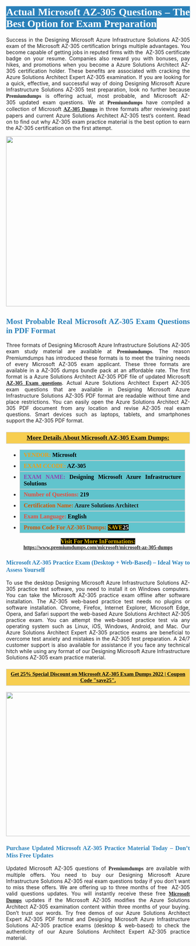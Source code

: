 <h1 style="text-align: justify;"><span style="color:#ffffff;"><span style="font-family:Georgia,serif;"><strong><span style="background-color:#2980b9;">Actual Microsoft AZ-305 Questions – The Best Option for Exam Preparation</span></strong></span></span></h1>

<p style="text-align: justify;">Success in the Designing Microsoft Azure Infrastructure Solutions AZ-305 exam of the Microsoft AZ-305 certification brings multiple advantages. You become capable of getting jobs in reputed firms with the  AZ-305 certificate badge on your resume. Companies also reward you with bonuses, pay hikes, and promotions when you become a Azure Solutions Architect AZ-305 certification holder. These benefits are associated with cracking the Azure Solutions Architect Expert AZ-305 examination. If you are looking for a quick, effective, and successful way of doing Designing Microsoft Azure Infrastructure Solutions AZ-305 test preparation, look no further because <span style="font-family:Georgia,serif;"><strong>Premiumdumps</strong></span> is offering actual, most probable, and Microsoft AZ-305 updated exam questions. We at <span style="font-family:Georgia,serif;"><strong>Premiumdumps</strong></span> have compiled a collection of Microsoft <span style="font-family:Georgia,serif;"><strong><a href="https://www.premiumdumps.com/microsoft/microsoft-az-305-dumps">AZ-305 Dumps</a></strong></span> in three formats after reviewing past papers and current Azure Solutions Architect AZ-305 test’s content. Read on to find out why AZ-305 exam practice material is the best option to earn the AZ-305 certification on the first attempt.</p>

<p style="text-align: center;"><a href="https://www.premiumdumps.com/microsoft/microsoft-az-305-dumps"><img alt="" src="https://i.imgur.com/P39uA2n.jpeg" style="width: 700px; height: 465px;" /></a></p>

<h2 style="text-align: justify;"><span style="color:#2980b9;"><span style="font-family:Georgia,serif;"><strong>Most Probable Real Microsoft AZ-305 Exam Questions in PDF Format</strong></span></span></h2>

<p style="text-align: justify;">Three formats of Designing Microsoft Azure Infrastructure Solutions AZ-305 exam study material are available at <span style="font-family:Georgia,serif;"><strong>Premiumdumps</strong></span>. The reason Premiumdumps has introduced these formats is to meet the training needs of every Microsoft AZ-305 exam applicant. These three formats are available in a AZ-305 dumps bundle pack at an affordable rate. The first format is a Azure Solutions Architect AZ-305 PDF file of updated Microsoft <span style="font-family:Georgia,serif;"><strong><a href="https://www.premiumdumps.com/microsoft/microsoft-az-305-dumps">AZ-305 Exam questions</a></strong></span>. Actual Azure Solutions Architect Expert AZ-305 exam questions that are available in Designing Microsoft Azure Infrastructure Solutions AZ-305 PDF format are readable without time and place restrictions. You can easily open the Azure Solutions Architect AZ-305 PDF document from any location and revise AZ-305 real exam questions. Smart devices such as laptops, tablets, and smartphones support the AZ-305 PDF format.</p>

<h3 style="background: #f7ce50; border: 1px solid rgb(204, 204, 204); padding: 5px 10px; text-align: center;"><span style="font-family:Georgia,serif;"><u><u><span style="color:#000000;"><span style="font-size:11pt"><span style="line-height:normal"><b><span style="font-size:13.0pt"><span cambria="">More Details About Microsoft AZ-305 Exam Dumps:</span></span></b></span></span></span></u></u></span></h3>

<ul>
	<li style="margin:0cm 10pt">
	<div style="background:#61c4cd; border: 1px solid rgb(204, 204, 204); padding: 5px 10px; text-align: justify;"><span style="font-family:Georgia,serif;"><span style="font-size:11pt"><span style="line-height:normal"><b><span style="font-size:12.0pt"><span new="" roman="" times=""><span style="color:#f39c12;">VENDOR:</span> <span style="color:#000000;">Microsoft</span></span></span></b></span></span></span></div>
	</li>
	<li style="margin:0cm 10pt">
	<div style="background: #61c4cd; border: 1px solid rgb(204, 204, 204); padding: 5px 10px; text-align: justify;"><span style="font-family:Georgia,serif;"><span style="font-size:11pt"><span style="line-height:normal"><b><span style="font-size:12.0pt"><span new="" roman="" times=""><span style="color:#f39c12;">EXAM CCODE:</span> <span style="color:#000000;">AZ-305</span></span></span></b></span></span></span></div>
	</li>
	<li style="margin:0cm 10pt">
	<div style="background: #61c4cd; border: 1px solid rgb(204, 204, 204); padding: 5px 10px; text-align: justify;"><span style="font-family:Georgia,serif;"><span style="font-size:11pt"><span style="line-height:normal"><b><span style="font-size:12.0pt"><span new="" roman="" times=""><span style="color:#8e44ad;">EXAM NAME:</span> <span style="color:#000000;">Designing Microsoft Azure Infrastructure Solutions</span></span></span></b></span></span></span></div>
	</li>
	<li style="margin:0cm 10pt">
	<div style="background: #61c4cd; border: 1px solid rgb(204, 204, 204); padding: 5px 10px;"><span style="font-family:Georgia,serif;"><span style="font-size:11pt"><span style="line-height:normal"><b><span style="font-size:12.0pt"><span new="" roman="" times=""><span style="color:#e74c3c;">Number of Questions:</span><span style="color:#000000;"><span style="color:#f1c40f;"> </span>219</span></span></span></b></span></span></span></div>
	</li>
	<li style="margin:0cm 10pt">
	<div style="background: #61c4cd; border: 1px solid rgb(204, 204, 204); padding: 5px 10px; text-align: justify;"><span style="font-family:Georgia,serif;"><span style="font-size:11pt"><span style="line-height:normal"><b><span style="font-size:12.0pt"><span new="" roman="" times=""><span style="color:#d35400;">Certification Name:</span> Azure Solutions Architect</span></span></b></span></span></span></div>
	</li>
	<li style="margin:0cm 10pt">
	<div style="background: #61c4cd; border: 1px solid rgb(204, 204, 204); padding: 5px 10px; text-align: justify;"><span style="font-family:Georgia,serif;"><span style="font-size:11pt"><span style="line-height:normal"><b><span style="font-size:12.0pt"><span new="" roman="" times=""><span style="color:#e74c3c;">Exam Language:</span> <span style="color:#000000;">English</span></span></span></b></span></span></span></div>
	</li>
	<li style="margin:0cm 10pt">
	<div style="background: #61c4cd; border: 1px solid rgb(204, 204, 204); padding: 5px 10px;"><span style="font-family:Georgia,serif;"><span style="font-size:11pt"><span style="line-height:normal"><b><span style="font-size:12.0pt"><span new="" roman="" times=""><span style="color:#d35400;">Promo Code For AZ-305 Dumps:</span><span style="color:#f1c40f;"> <span style="background-color:#000000;">SAVE</span></span><span style="color:#ffffff;"><span style="background-color:#000000;">25</span></span></span></span></b></span></span></span></div>
	</li>
</ul>

<p style="text-align: center;"><span style="font-family:Georgia,serif;"><strong><span style="font-size:16px;"><span style="color:#f1c40f;"><span style="background-color:#000000;">Visit For More InFormations:</span></span></span> <a href="https://www.premiumdumps.com/microsoft/microsoft-az-305-dumps">https://www.premiumdumps.com/microsoft/microsoft-az-305-dumps</a></strong></span></p>

<h3 style="text-align: justify;"><span style="color:#2980b9;"><span style="font-family:Georgia,serif;"><strong><strong><strong>Microsoft AZ-305 Practice Exam (Desktop + Web-Based) – Ideal Way to Assess Yourself</strong></strong></strong></span></span></h3>

<p style="text-align: justify;">To use the desktop Designing Microsoft Azure Infrastructure Solutions AZ-305 practice test software, you need to install it on Windows computers. You can take the Microsoft AZ-305 practice exam offline after software installation. The AZ-305 web-based practice test needs no plugins or software installation. Chrome, Firefox, Internet Explorer, Microsoft Edge, Opera, and Safari support the web-based Azure Solutions Architect AZ-305 practice exam. You can attempt the web-based practice test via any operating system such as Linux, iOS, Windows, Android, and Mac. Our Azure Solutions Architect Expert AZ-305 practice exams are beneficial to overcome test anxiety and mistakes in the AZ-305 test preparation. A 24/7 customer support is also available for assistance if you face any technical hitch while using any format of our Designing Microsoft Azure Infrastructure Solutions AZ-305 exam practice material.</p>

<h3 style="background: rgb(247, 206, 80); border: 1px solid rgb(204, 204, 204); padding: 5px 10px; text-align: center;"><span style="font-family:Georgia,serif;"><u><span style="color:#000000;"><span style="font-size:11pt;"><span style="line-height:normal;"><b><span cambria="">Get 25% Special Discount on Microsoft AZ-305 Exam Dumps 2022 | Coupon Code "save25".</span></b></span></span></span></u></span></h3>

<p style="text-align: center;"><strong><strong><a href="https://www.premiumdumps.com/microsoft/microsoft-az-305-dumps"><img alt="" src="https://i.imgur.com/IafrsaO.jpg" style="width: 700px; height: 394px;" /></a></strong></strong></p>

<h3 style="text-align: justify;"><strong><span style="color:#2980b9;"><span style="font-family:Georgia,serif;"><strong><strong><strong>Purchase Updated Microsoft AZ-305 Practice Material Today – Don’t Miss Free Updates</strong></strong></strong></span></span></strong></h3>

<p style="text-align: justify;">Updated Microsoft AZ-305 questions of <span style="font-family:Georgia,serif;"><strong>Premiumdumps</strong></span> are available with multiple offers. You need to buy our Designing Microsoft Azure Infrastructure Solutions AZ-305 real exam questions today if you don’t want to miss these offers. We are offering up to three months of free  AZ-305 valid questions updates. You will instantly receive these free <span style="font-family:Georgia,serif;"><strong><a href="https://www.premiumdumps.com/microsoft-exam-dumps">Microsoft Dumps</a></strong></span> updates if the Microsoft AZ-305 modifies the Azure Solutions Architect AZ-305 examination content within three months of your buying. Don’t trust our words. Try free demos of our Azure Solutions Architect Expert AZ-305 PDF format and Designing Microsoft Azure Infrastructure Solutions AZ-305 practice exams (desktop & web-based) to check the authenticity of our Azure Solutions Architect Expert AZ-305 practice material.</p>
